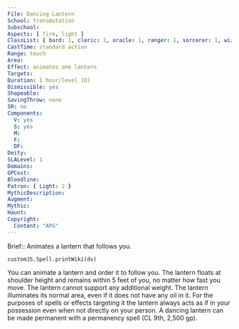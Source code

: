 ```yaml
---
File: Dancing Lantern
School: transmutation
Subschool: 
Aspects: [ fire, light ]
ClassList: { bard: 1, cleric: 1, oracle: 1, ranger: 1, sorcerer: 1, wizard: 1, witch: 1, shaman: 1 }
CastTime: standard action
Range: touch
Area: 
Effect: animates one lantern
Targets: 
Duration: 1 hour/level (D)
Dismissible: yes
Shapeable: 
SavingThrow: none
SR: no
Components:
  V: yes
  S: yes
  M: 
  F: 
  DF: 
Deity: 
SLALevel: 1
Domains: 
GPCost: 
Bloodline: 
Patron: { Light: 2 }
MythicDescription: 
Augment: 
Mythic: 
Haunt: 
Copyright:
  Content: "APG"
---
```

Brief:: Animates a lantern that follows you.

```dataviewjs
customJS.Spell.printWiki(dv)
```

You can animate a lantern and order it to follow you. The lantern floats at shoulder height and remains within 5 feet of you, no matter how fast you move. The lantern cannot support any additional weight. The lantern illuminates its normal area, even if it does not have any oil in it. For the purposes of spells or effects targeting it the lantern always acts as if in your possession even when not directly on your person. A dancing lantern can be made permanent with a permanency spell (CL 9th, 2,500 gp).
